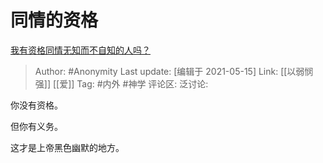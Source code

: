 # 同情的资格
[我有资格同情无知而不自知的人吗？](https://www.zhihu.com/question/441105696/answer/1791575775)

> Author: #Anonymity
> Last update: [编辑于 2021-05-15]
> Link: [[以弱悯强]] [[爱]]
> Tag: #内外 #神学
> 评论区:
> 泛讨论:

你没有资格。

但你有义务。

这才是上帝黑色幽默的地方。
